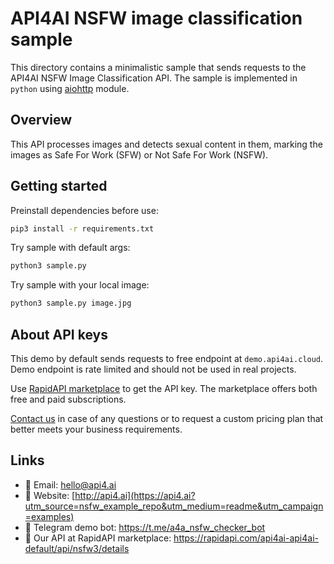 # API4AI NSFW image classification sample

This directory contains a minimalistic sample that sends requests to the API4AI NSFW Image Classification API.
The sample is implemented in  `python` using [aiohttp](https://pypi.org/project/aiohttp/) module.


## Overview

This API processes images and detects sexual content in them, marking the images as Safe For Work (SFW) or Not Safe For Work (NSFW).


## Getting started

Preinstall dependencies before use:

```bash
pip3 install -r requirements.txt
```

Try sample with default args:

```bash
python3 sample.py
```

Try sample with your local image:

```bash
python3 sample.py image.jpg
```


## About API keys

This demo by default sends requests to free endpoint at `demo.api4ai.cloud`.
Demo endpoint is rate limited and should not be used in real projects.

Use [RapidAPI marketplace](https://rapidapi.com/api4ai-api4ai-default/api/nsfw3/details) to get the API key. The marketplace offers both
free and paid subscriptions.

[Contact us](https://api4.ai/contacts?utm_source=nsfw_example_repo&utm_medium=readme&utm_campaign=examples) in case of any questions or to request a custom pricing plan
that better meets your business requirements.


## Links

* 📩 Email: hello@api4.ai
* 🔗 Website: [http://api4.ai](https://api4.ai?utm_source=nsfw_example_repo&utm_medium=readme&utm_campaign=examples)
* 🤖 Telegram demo bot: https://t.me/a4a_nsfw_checker_bot
* 🔵 Our API at RapidAPI marketplace: https://rapidapi.com/api4ai-api4ai-default/api/nsfw3/details
